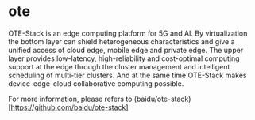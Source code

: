 # ote
OTE-Stack is an edge computing platform for 5G and AI. By virtualization the bottom layer can shield heterogeneous characteristics and give a unified access of cloud edge, mobile edge and private edge. The upper layer provides low-latency, high-reliability and cost-optimal computing support at the edge through the cluster management and intelligent scheduling of multi-tier clusters. And at the same time OTE-Stack makes device-edge-cloud collaborative computing possible.

For more information, please refers to (baidu/ote-stack)[https://github.com/baidu/ote-stack]
